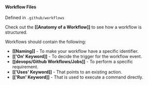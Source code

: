 #### Workflow Files
Defined in `.github/workflows`

Check out the **[[Anatomy of a Workflow]]** to see how a workflow is structured.

Workflows should contain the following:
- **[[Naming]]** - To make your workflow have a specific identifier.
- **[['On' Keyword]]** - To decide the trigger for the workflow event.
- **[[devops/Github Workflows/Jobs]]** - To perform a specific requirement.
- **[['Uses' Keyword]]** - That points to an existing action.
- **[['Run' Keyword]]** - That is used to execute a command directly.